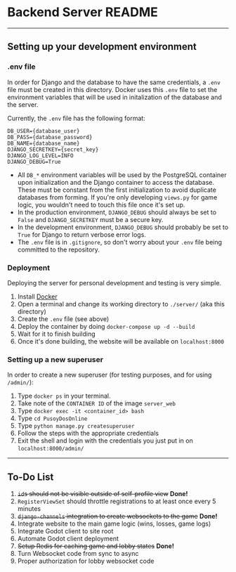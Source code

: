 # Backend Server README

---

## Setting up your development environment

### .env file

In order for Django and the database to have the same credentials, a `.env` file must be created in this directory.
Docker uses this `.env` file to set the environment variables that will be used in initalization of the database and the server.

Currently, the `.env` file has the following format:

```env
DB_USER={database_user}
DB_PASS={database_password}
DB_NAME={database_name}
DJANGO_SECRETKEY={secret_key}
DJANGO_LOG_LEVEL=INFO
DJANGO_DEBUG=True
```

- All `DB_*` environment variables will be used by the PostgreSQL container upon initialization and the Django container to access the database. These must be constant from the first initialization to avoid duplicate databases from forming. If you're only developing `views.py` for game logic, you wouldn't need to touch this file once it's set up.
- In the production environment, `DJANGO_DEBUG` should always be set to `False` and `DJANGO_SECRETKEY` must be a secure key.
- In the development environment, `DJANGO_DEBUG` should probably be set to `True` for Django to return verbose error logs.
- The `.env` file is in `.gitignore`, so don't worry about your `.env` file being committed to the repository.

### Deployment

Deploying the server for personal development and testing is very simple.

1. Install [Docker](https://www.docker.com/)
2. Open a terminal and change its working directory to `./server/` (aka this directory)
3. Create the `.env` file (see above)
4. Deploy the container by doing `docker-compose up -d --build`
5. Wait for it to finish building
6. Once it's done building, the website will be available on `localhost:8000`

### Setting up a new superuser

In order to create a new superuser (for testing purposes, and for using `/admin/`):

1. Type `docker ps` in your terminal.
2. Take note of the `CONTAINER ID` of the image `server_web`
3. Type `docker exec -it <container_id> bash`
4. Type `cd PusoyDosOnline`
5. Type `python manage.py createsuperuser`
6. Follow the steps with the appropriate credentials
7. Exit the shell and login with the credentials you just put in on `localhost:8000/admin/`

---

## To-Do List

1. ~~`id`s should not be visible outside of self-profile view~~ **Done!**
2. `RegisterViewSet` should throttle registrations to at least once every 5 minutes
3. ~~`django-channels` integration to create websockets to the game~~ **Done!**
4. Integrate website to the main game logic (wins, losses, game logs)
5. Integrate Godot client to site root
6. Automate Godot client deployment
7. ~~Setup Redis for caching game and lobby states~~ **Done!**
8. Turn Websocket code from sync to async
9. Proper authorization for lobby websocket code

